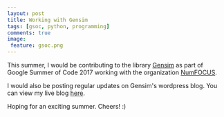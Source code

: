 ```yaml
---
layout: post
title: Working with Gensim
tags: [gsoc, python, programming]
comments: true
image:
 feature: gsoc.png
---
```


This summer, I would be contributing to the library [Gensim](http://radimrehurek.com/gensim/) as part of Google Summer of Code 2017 working with the organization [NumFOCUS](https://www.numfocus.org/).

I would also be posting regular updates on Gensim's wordpress blog. You can view my live blog [here](https://rare-technologies.com/chinmayas-google-summer-of-code-2017-live-blog-a-chronicle-of-integrating-gensim-with-scikit-learn-and-keras/).

Hoping for an exciting summer. Cheers! :)
